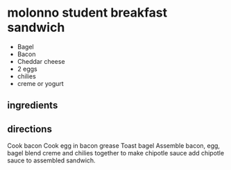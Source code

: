 # molonno student breakfast sandwich
- Bagel
- Bacon
- Cheddar cheese
- 2 eggs
- chilies
- creme or yogurt

## ingredients

## directions
Cook bacon
Cook egg in bacon grease
Toast bagel
Assemble bacon, egg, bagel
blend creme and chilies together to make chipotle sauce
add chipotle sauce to assembled sandwich.


